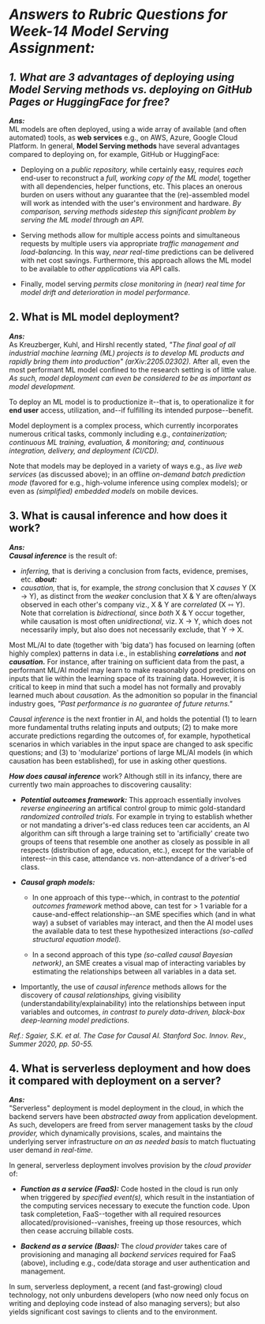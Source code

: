 # _Answers to Rubric Questions for Week-14 Model Serving Assignment:_  
  
## _1. What are 3 advantages of deploying using Model Serving methods vs. deploying on GitHub Pages or HuggingFace for free?_  
___Ans:___  
ML models are often deployed, using a wide array of available (and often automated) tools, as __web services__ e.g., on AWS, Azure, Google Cloud Platform. In general, __Model Serving methods__ have several advantages compared to deploying on, for example, GitHub or HuggingFace:   
  
- Deploying on a _public repository,_ while certainly easy, requires _each_ end-user to reconstruct a _full, working copy of the ML model,_ together with all dependencies, helper functions, etc. This places an onerous burden on users without any guarantee that the (re)-assembled model will work as intended with the user's environment and hardware. _By comparison, serving methods sidestep this significant problem by serving the ML model through an API._  
    
- Serving methods allow for multiple access points and simultaneous requests by multiple users via appropriate _traffic management and load-balancing._ In this way, _near real-time_ predictions can be delivered with net cost savings. Furthermore, this approach allows the ML model to be available to _other applications_ via API calls.  
  
- Finally, model serving _permits close monitoring in (near) real time for model drift and deterioration in model performance._   
  
  
## 2. What is ML model deployment?  
___Ans:___  
As Kreuzberger, Kuhl, and Hirshl recently stated, _"The final goal of all industrial machine learning (ML) projects is to develop ML products and rapidly bring them into production" (arXiv:2205.02302)._ After all, even the most performant ML model confined to the research setting is of little value. _As such, model deployment can even be considered to be as important as model development._ 

To deploy an ML model is to productionize it--that is, to operationalize it for __end user__ access, utilization, and--if fulfilling its intended purpose--benefit.

Model deployment is a complex process, which currently incorporates numerous critical tasks, commonly including e.g., _containerization; continuous ML training,  evaluation, & monitoring; and, continuous integration, delivery, and deployment (CI/CD)._  
    
Note that models may be deployed in a variety of ways e.g., as  _live web services_ (as discussed above); in an offline _on-demand batch prediction mode_ (favored for e.g., high-volume inference using complex models); or even as _(simplified) embedded models_ on mobile devices.
  
  
  
## 3. What is causal inference and how does it work?  
___Ans:___  
___Causal inference___ is the result of:  
- _inferring,_ that is deriving a conclusion from facts, evidence, premises, etc. ___about:___  
- _causation,_ that is, for example, the _strong_ conclusion that X _causes_ Y (X → Y), as distinct from the _weaker_ conclusion that X & Y are often/always observed in each other's company viz., X & Y are _correlated_ (X ⇿ Y). Note that correlation is _bidrectional,_ since _both_ X & Y occur together, while causation is most often _unidirectional,_ viz. X → Y, which does not necessarily imply, but also does not necessarily exclude, that Y → X.  

Most ML/AI to date (together with 'big data') has focused on learning  (often highly complex) patterns in data i.e., in establishing ___correlations___ and ___not causation.___ For instance, after training on sufficient data from the past, a performant ML/AI model may learn to make reasonably good predictions on inputs that lie within the learning space of its training data. However, it is critical to keep in mind that such a model has not formally and provably learned much about _causation._ As the admonition so popular in the financial industry goes, _"Past performance is no guarantee of future returns."_  

_Causal inference_ is the next frontier in AI, and holds the potential (1) to learn more fundamental truths relating inputs and outputs; (2) to make more accurate predictions regarding the outcomes of, for example, hypothetical scenarios in which variables in the input space are changed to ask specific questions; and (3) to 'modularize' portions of large ML/AI models (in which causation has been established), for use in asking other questions.  

___How does causal inference___ work? Although still in its infancy, there are currently two main approaches to discovering causality:  

- ___Potential outcomes framework:___ This approach essentially involves _reverse engineering_ an artifical control group to mimic gold-standard _randomized controlled trials._ For example in trying to establish whether or not mandating a driver's-ed class reduces teen car accidents, an AI algorithm can sift through a large training set to 'artificially' create two groups of teens that resemble one another as closely as possible in all respects (distribution of age, education, etc.), except for the variable of interest--in this case, attendance vs. non-attendance of a driver's-ed class.   
  
- ___Causal graph models:___   
    - In one approach of this type--which, in contrast to the _potential outcomes framework_ method above, can test for > 1 variable for a cause-and-effect relationship--an SME specifies which (and in what way) a subset of variables may interact, and then the AI model uses the available data to test these hypothesized interactions _(so-called structural equation model)._  
      
    - In a second approach of this type _(so-called causal Bayesian network)_, an SME creates a visual map of interacting variables by estimating the relationships between all variables in a data set. 

  
- Importantly, the use of _causal inference_ methods allows for the discovery of _causal relationships,_ giving visibility (understandability/explainability) into the relationships between input variables and outcomes, _in contrast to purely data-driven, black-box deep-learning model predictions._

_Ref.: Sgaier, S.K. et al. The Case for Causal AI. Stanford Soc. Innov. Rev., Summer 2020, pp. 50-55._
  
     
## 4. What is serverless deployment and how does it compared with deployment on a server?  
___Ans:___  
"Serverless" deployment is model deployment in the cloud, in which the backend servers have been _abstracted away_ from application development. As such, developers are freed from server management tasks by the _cloud provider,_ which dynamically provisions, scales, and maintains the underlying server infrastructure _on an as needed basis_ to match fluctuating user demand _in real-time._   
  
In general, serverless deployment involves provision by the _cloud provider_ of:  
- ___Function as a service (FaaS):___ Code hosted in the cloud is run only when triggered by _specified event(s),_ which result in the instantiation of the computing services necessary to execute the function code. Upon task completetion, FaaS--together with all required resources allocated/provisioned--vanishes, freeing up those resources, which then cease accruing billable costs.  
  
- ___Backend as a service (Baas):___ The _cloud provider_ takes care of provisioning and managing all _backend services_ required for FaaS (above), including e.g., code/data storage and user authentication and management.  

In sum, serverless deployment, a recent (and fast-growing) cloud technology, not only unburdens developers (who now need only focus on writing and deploying code instead of also managing servers); but also yields significant cost savings to clients and to the environment.
  


